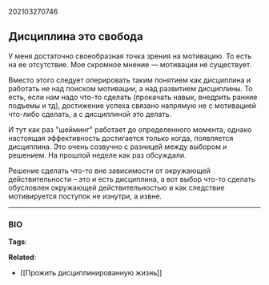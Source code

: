 202103270746
## Дисциплина это свобода 

У меня достаточно своеобразная точка зрения на мотивацию. То есть на ее отсутствие. Мое скромное мнение — мотивации не существует. 

Вместо этого следует оперировать таким понятием как дисциплина и работать не над поиском мотивации, а над развитием дисциплины. То есть, если нам надо что-то сделать (прокачать навык, внедрить ранние подъемы и тд), достижение успеха связано напрямую не с мотивацией что-либо сделать, а с дисциплиной это делать.

И тут как раз "шейминг" работает до определенного момента, однако настоящая эффективность достигается только когда, появляется дисциплина. Это очень созвучно с разницей между выбором и решением. На прошлой неделе как раз обсуждали. 

Решение сделать что-то вне зависимости от окружающей действительности – это и есть дисциплина, а вот выбор что-то сделать обусловлен окружающей действительностью и как следствие мотивируется поступок не изнутри, а извне.

---
### BIO
**Tags**:

**Related**:
- [[Прожить дисциплинированную жизнь]]
